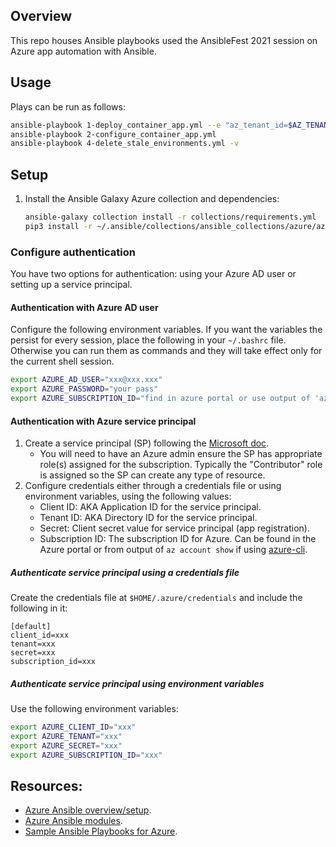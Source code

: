 ## Overview

This repo houses Ansible playbooks used the AnsibleFest 2021 session on Azure app automation with Ansible.

## Usage

Plays can be run as follows:
```bash
ansible-playbook 1-deploy_container_app.yml --e "az_tenant_id=$AZ_TENANT_ID"
ansible-playbook 2-configure_container_app.yml
ansible-playbook 4-delete_stale_environments.yml -v
```

## Setup

1. Install the Ansible Galaxy Azure collection and dependencies:
	```bash
	ansible-galaxy collection install -r collections/requirements.yml
	pip3 install -r ~/.ansible/collections/ansible_collections/azure/azcollection/requirements-azure.txt
	```

### Configure authentication

You have two options for authentication: using your Azure AD user or setting up a service principal.

#### Authentication with Azure AD user

Configure the following environment variables. If you want the variables the persist for every session, place the following in your `~/.bashrc` file. Otherwise you can run them as commands and they will take effect only for the current shell session.
```bash
export AZURE_AD_USER="xxx@xxx.xxx"
export AZURE_PASSWORD="your pass"
export AZURE_SUBSCRIPTION_ID="find in azure portal or use output of 'az account show' to find id"
```

#### Authentication with Azure service principal

1. Create a service principal (SP) following the [Microsoft doc](https://docs.microsoft.com/en-us/azure/active-directory/develop/howto-create-service-principal-portal).
	- You will need to have an Azure admin ensure the SP has appropriate role(s) assigned for the subscription. Typically the "Contributor" role is assigned so the SP can create any type of resource.
1. Configure credentials either through a credentials file or using environment variables, using the following values:
	- Client ID: AKA Application ID for the service principal.
	- Tenant ID: AKA Directory ID for the service principal.
	- Secret: Client secret value for service principal (app registration).
	- Subscription ID: The subscription ID for Azure. Can be found in the Azure portal or from output of `az account show` if using [azure-cli](https://docs.microsoft.com/en-us/cli/azure/install-azure-cli).

##### Authenticate service principal using a credentials file

Create the credentials file at `$HOME/.azure/credentials` and include the following in it:
```
[default]
client_id=xxx
tenant=xxx
secret=xxx
subscription_id=xxx
```

##### Authenticate service principal using environment variables

Use the following environment variables:
```bash
export AZURE_CLIENT_ID="xxx"
export AZURE_TENANT="xxx"
export AZURE_SECRET="xxx"
export AZURE_SUBSCRIPTION_ID="xxx"
```

## Resources:
* [Azure Ansible overview/setup](https://docs.ansible.com/ansible/latest/scenario_guides/guide_azure.html).
* [Azure Ansible modules](https://docs.ansible.com/ansible/2.9/modules/list_of_cloud_modules.html#azure).
* [Sample Ansible Playbooks for Azure](https://github.com/Azure-Samples/ansible-playbooks).
